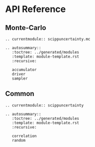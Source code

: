 # API Reference

## Monte-Carlo

```{eval-rst}
.. currentmodule:: scippuncertainty.mc

.. autosummary::
   :toctree: ../generated/modules
   :template: module-template.rst
   :recursive:
   
   accumulator
   driver
   sampler
```

## Common

```{eval-rst}
.. currentmodule:: scippuncertainty

.. autosummary::
   :toctree: ../generated/modules
   :template: module-template.rst
   :recursive:
   
   correlation
   random
```
